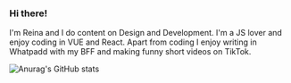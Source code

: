 ### Hi there!

I'm Reina and I do content on Design and Development. I'm a JS lover and enjoy coding in VUE and React. 
Apart from coding I enjoy writing in Whatpadd with my BFF and making funny short videos on TikTok. 

![Anurag's GitHub stats](https://github-readme-stats.vercel.app/api?username=reinasuzu)
